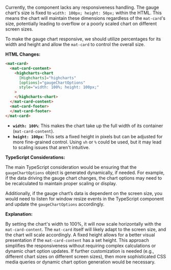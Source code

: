 Currently, the component lacks any responsiveness handling. The gauge chart's size is fixed to `width: 100px; height: 50px;` within the HTML. This means the chart will maintain these dimensions regardless of the `mat-card`'s size, potentially leading to overflow or a poorly scaled chart on different screen sizes.

To make the gauge chart responsive, we should utilize percentages for its width and height and allow the `mat-card` to control the overall size.

**HTML Changes:**

```html
<mat-card>
  <mat-card-content>
    <highcharts-chart
      [Highcharts]="highcharts"
      [options]="gaugeChartOptions"
      style="width: 100%; height: 100px;"
    >
    </highcharts-chart>
  </mat-card-content>
  <mat-card-footer>
  </mat-card-footer>
</mat-card>
```

*   **`width: 100%`**: This makes the chart take up the full width of its container (`mat-card-content`).
*   **`height: 100px`**:  This sets a fixed height in pixels but can be adjusted for more fine-grained control. Using `vh` or `%` could be used, but it may lead to scaling issues that aren't intuitive.

**TypeScript Considerations:**

The main TypeScript consideration would be ensuring that the `gaugeChartOptions` object is generated dynamically, if needed. For example, if the data driving the gauge chart changes, the chart options may need to be recalculated to maintain proper scaling or display.

Additionally, if the gauge chart’s data is dependent on the screen size, you would need to listen for window resize events in the TypeScript component and update the `gaugeChartOptions` accordingly.

**Explanation:**

By setting the chart's width to 100%, it will now scale horizontally with the `mat-card-content`. The `mat-card` itself will likely adapt to the screen size, and the chart will scale accordingly.  A fixed height allows for a better visual presentation if the `mat-card-content` has a set height.  This approach simplifies the responsiveness without requiring complex calculations or dynamic chart option updates.  If further customization is needed (e.g., different chart sizes on different screen sizes), then more sophisticated CSS media queries or dynamic chart option generation would be necessary.